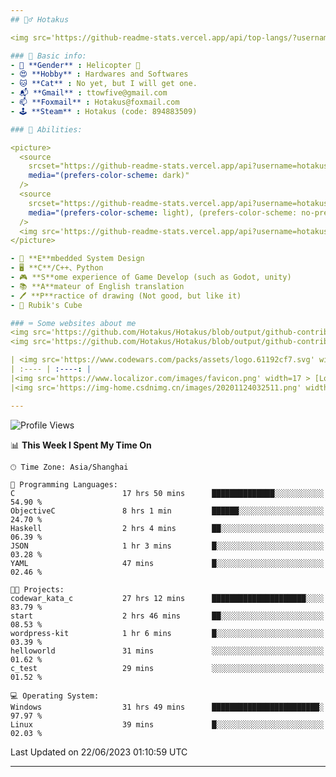 ```yaml
---
## 🕵️‍♂️ Hotakus 

<img src='https://github-readme-stats.vercel.app/api/top-langs/?username=hotakus&layout=compact&theme=calm&border_radius=10#gh-dark-mode-only' width=350  align='right'>

### 📰 Basic info:
- 👬 **Gender** : Helicopter 🚁
- 😍 **Hobby** : Hardwares and Softwares
- 🐱 **Cat** : No yet, but I will get one.
- 📬 **Gmail** : ttowfive@gmail.com
- 📫 **Foxmail** : Hotakus@foxmail.com
- 🕹 **Steam** : Hotakus (code: 894883509)

### 💪 Abilities:

<picture>
  <source
    srcset="https://github-readme-stats.vercel.app/api?username=hotakus&show_icons=true&theme=calm&border_radius=10"
    media="(prefers-color-scheme: dark)"
  />
  <source
    srcset="https://github-readme-stats.vercel.app/api?username=hotakus&show_icons=true&theme=default&border_radius=10"
    media="(prefers-color-scheme: light), (prefers-color-scheme: no-preference)"
  />
  <img src='https://github-readme-stats.vercel.app/api?username=hotakus&show_icons=true&theme=calm&border_radius=10' width=350 align='right'>
</picture>

- 🔌 **E**mbedded System Design
- 🖥 **C**/C++、Python
- 🎮 **S**ome experience of Game Develop (such as Godot, unity)
- 📚 **A**mateur of English translation 
- 🖊 **P**ractice of drawing (Not good, but like it) 
- 🎲 Rubik's Cube

### ⌨ Some websites about me
<img src='https://github.com/Hotakus/Hotakus/blob/output/github-contribution-grid-snake-dark.svg#gh-dark-mode-only' width=450 align='right'>
<img src='https://github.com/Hotakus/Hotakus/blob/output/github-contribution-grid-snake.svg#gh-light-mode-only' width=450 align='right'>

| <img src='https://www.codewars.com/packs/assets/logo.61192cf7.svg' width=15 > [CodeWars](https://www.codewars.com/users/Hotakus) |<img src='https://www.codewars.com/users/Hotakus/badges/micro' width=150 >|  
| :---- | :----: | 
|<img src='https://www.localizor.com/images/favicon.png' width=17 > [Localizor](https://www.codewars.com/users/Hotakus)| <img src='https://www.localizor.com/images/localizor-logo.png' width=100 > |
|<img src='https://img-home.csdnimg.cn/images/20201124032511.png' width=30 > [CSDN](https://blog.csdn.net/qq_26106317?spm=1010.2135.3001.5421)|<img width=16 src="https://img-home.csdnimg.cn/images/20210108035947.gif"> <img src="https://csdnimg.cn/identity/blog4.png" width=16>|

---
```


<!--START_SECTION:waka-->
![Profile Views](http://img.shields.io/badge/Profile%20Views-52-blue)

📊 **This Week I Spent My Time On** 

```text
🕑︎ Time Zone: Asia/Shanghai

💬 Programming Languages: 
C                        17 hrs 50 mins      ██████████████░░░░░░░░░░░   54.90 % 
ObjectiveC               8 hrs 1 min         ██████░░░░░░░░░░░░░░░░░░░   24.70 % 
Haskell                  2 hrs 4 mins        ██░░░░░░░░░░░░░░░░░░░░░░░   06.39 % 
JSON                     1 hr 3 mins         █░░░░░░░░░░░░░░░░░░░░░░░░   03.28 % 
YAML                     47 mins             █░░░░░░░░░░░░░░░░░░░░░░░░   02.46 % 

🐱‍💻 Projects: 
codewar_kata_c           27 hrs 12 mins      █████████████████████░░░░   83.79 % 
start                    2 hrs 46 mins       ██░░░░░░░░░░░░░░░░░░░░░░░   08.53 % 
wordpress-kit            1 hr 6 mins         █░░░░░░░░░░░░░░░░░░░░░░░░   03.39 % 
helloworld               31 mins             ░░░░░░░░░░░░░░░░░░░░░░░░░   01.62 % 
c_test                   29 mins             ░░░░░░░░░░░░░░░░░░░░░░░░░   01.52 % 

💻 Operating System: 
Windows                  31 hrs 49 mins      ████████████████████████░   97.97 % 
Linux                    39 mins             █░░░░░░░░░░░░░░░░░░░░░░░░   02.03 % 
```


 Last Updated on 22/06/2023 01:10:59 UTC
<!--END_SECTION:waka-->

---
